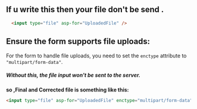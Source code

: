 
## If u write this then your file don't be send . 
```html title:razor_syntax
  <input type="file" asp-for="UploadedFile" />
```



## Ensure the form supports file uploads: 
For the form to handle file uploads, you need to set the `enctype` attribute to
`"multipart/form-data"`. 


##### Without this, the file input won't be sent to the server.

**so ,Final and Corrected file is something like this:**
```html title:razor_syntax
<input type="file" asp-for="UploadedFile" enctype="multipart/form-data" />
```




